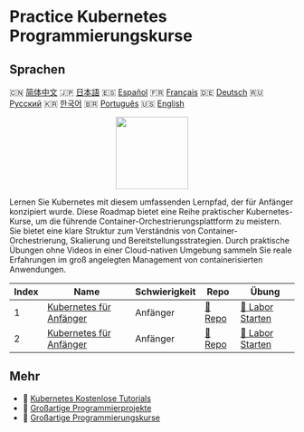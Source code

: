 # Practice Kubernetes Programmierungskurse

## Sprachen

🇨🇳 [简体中文](README_zh.md) 🇯🇵 [日本語](README_ja.md) 🇪🇸 [Español](README_es.md) 🇫🇷 [Français](README_fr.md) 🇩🇪 [Deutsch](README_de.md) 🇷🇺 [Русский](README_ru.md) 🇰🇷 [한국어](README_ko.md) 🇧🇷 [Português](README_pt.md) 🇺🇸 [English](README.md) 

<div align="center">
<img width="128px" src="https://file.labex.io/path/RTAa3OE96ESn.png">
</div>

Lernen Sie Kubernetes mit diesem umfassenden Lernpfad, der für Anfänger konzipiert wurde. Diese Roadmap bietet eine Reihe praktischer Kubernetes-Kurse, um die führende Container-Orchestrierungsplattform zu meistern. Sie bietet eine klare Struktur zum Verständnis von Container-Orchestrierung, Skalierung und Bereitstellungsstrategien. Durch praktische Übungen ohne Videos in einer Cloud-nativen Umgebung sammeln Sie reale Erfahrungen im groß angelegten Management von containerisierten Anwendungen.

|   Index | Name                                                                            | Schwierigkeit   | Repo                                                              | Übung                                                                    |
|---------|---------------------------------------------------------------------------------|-----------------|-------------------------------------------------------------------|--------------------------------------------------------------------------|
|       1 | [Kubernetes für Anfänger](https://labex.io/de/courses/kubernetes-for-beginners) | Anfänger        | [🔗 Repo](https://github.com/labex-labs/kubernetes-for-beginners) | [🚀 Labor Starten](https://labex.io/de/courses/kubernetes-for-beginners) |
|       2 | [Kubernetes für Anfänger](https://labex.io/de/courses/kubernetes-for-noobs)     | Anfänger        | [🔗 Repo](https://github.com/labex-labs/kubernetes-for-noobs)     | [🚀 Labor Starten](https://labex.io/de/courses/kubernetes-for-noobs)     |

## Mehr

- 🔗 [Kubernetes Kostenlose Tutorials](https://github.com/labex-labs/kubernetes-free-tutorials)
- 🔗 [Großartige Programmierprojekte](https://github.com/labex-labs/awesome-programming-projects)
- 🔗 [Großartige Programmierungskurse](https://github.com/labex-labs/awesome-programming-courses)

